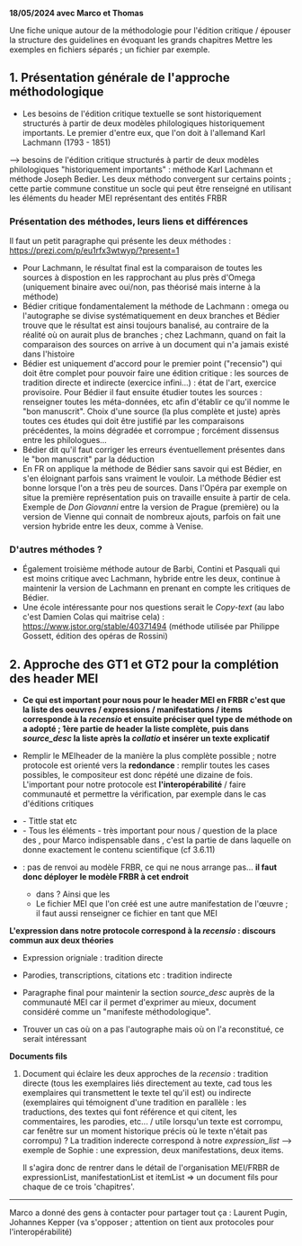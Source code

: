 **18/05/2024 avec Marco et Thomas**

Une fiche unique autour de la méthodologie pour l'édition critique / épouser la structure des guidelines en évoquant les grands chapitres
Mettre les exemples en fichiers séparés ; un fichier par exemple. 

## 1. Présentation générale de l'approche méthodologique

- Les besoins de l'édition critique textuelle se sont historiquement structurés à partir de deux modèles philologiques historiquement importants. Le premier d'entre eux, que l'on doit à l'allemand Karl Lachmann (1793 - 1851)
   
--> besoins de l'édition critique structurés à partir de deux modèles philologiques "historiquement importants" : méthode Karl Lachmann et méthode Joseph Bedier. Les deux méthodo convergent sur certains points ; cette partie commune constitue un socle qui peut être renseigné en utilisant les éléments du header MEI représentant des entités FRBR

### Présentation des méthodes, leurs liens et différences

Il faut un petit paragraphe qui présente les deux méthodes : https://prezi.com/p/eu1rfx3wtwyp/?present=1
- Pour Lachmann, le résultat final est la comparaison de toutes les sources à dispostion en les rapprochant au plus près d'Omega (uniquement binaire avec oui/non, pas théorisé mais interne à la méthode)
- Bédier critique fondamentalement la méthode de Lachmann : omega ou l'autographe se divise systématiquement en deux branches et Bédier trouve que le résultat est ainsi toujours banalisé, au contraire de la réalité où on aurait plus de branches ; chez Lachmann, quand on fait la comparaison des sources on arrive à un document qui n'a jamais existé dans l'histoire
- Bédier est uniquement d'accord pour le premier point ("recensio") qui doit être complet pour pouvoir faire une édition critique : les sources de tradition directe et indirecte (exercice infini...) : état de l'art, exercice provisoire. Pour Bédier il faut ensuite étudier toutes les sources : renseigner toutes les méta-données, etc afin d'établir ce qu'il nomme le "bon manuscrit". Choix d'une source (la plus complète et juste) après toutes ces études qui doit être justifié par les comparaisons précédentes, la moins dégradée et corrompue ; forcément dissensus entre les philologues...
- Bédier dit qu'il faut corriger les erreurs éventuellement présentes dans le "bon manuscrit" par la déduction
- En FR on applique la méthode de Bédier sans savoir qui est Bédier, en s'en éloignant parfois sans vraiment le vouloir. La méthode Bédier est bonne lorsque l'on a très peu de sources. Dans l'Opéra par exemple on situe la première représentation puis on travaille ensuite à partir de cela. Exemple de _Don Giovanni_ entre la version de Prague (première) ou la version de Vienne qui connait de nombreux ajouts, parfois on fait une version hybride entre les deux, comme à Venise.

### D'autres méthodes ?
  
- Également troisième méthode autour de Barbi, Contini et Pasquali qui est moins critique avec Lachmann, hybride entre les deux, continue à maintenir la version de Lachmann en prenant en compte les critiques de Bédier.
- Une école intéressante pour nos questions serait le _Copy-text_ (au labo c'est Damien Colas qui maitrise cela) : https://www.jstor.org/stable/40371494 (méthode utilisée par Philippe Gossett, édition des opéras de Rossini)

## 2. Approche des GT1 et GT2 pour la complétion des header MEI

- **Ce qui est important pour nous pour le header MEI en FRBR c'est que la liste des oeuvres / expressions / manifestations / items corresponde à la _recensio_ et ensuite préciser quel type de méthode on a adopté ; 1ère partie de header la liste complète, puis dans _source_desc_ la liste après la _collatio_ et insérer un texte explicatif**

- Remplir le MEIheader de la manière la plus complète possible ; notre protocole est orienté vers la **redondance** : remplir toutes les cases possibles, le compositeur est donc répété une dizaine de fois. L'important pour notre protocole est **l'interopérabilité** / faire communauté et permettre la vérification, par exemple dans le cas d'éditions critiques

- <meiHead>
   - Tittle stat etc
- <fileDesc>
   - Tous les éléments
   - <sourceDesc> très important pour nous / question de la place des <statement>, pour Marco indispensable dans <sourceDesc>, c'est la partie   
      de <fileDesc> dans laquelle on donne exactement le contenu scientifique (cf 3.6.11)
- <workList> : pas de renvoi au modèle FRBR, ce qui ne nous arrange pas... **il faut donc déployer le modèle FRBR à cet endroit**
   - <manifestationList> dans <workList> ? Ainsi que les <item> 
   - Le fichier MEI que l'on créé est une autre manifestation de l'œuvre ; il faut aussi renseigner ce fichier en tant que MEI

**L'expression dans notre protocole correspond à la _recensio_ : discours commun aux deux théories**
- Expression origniale : tradition directe
- Parodies, transcriptions, citations etc : tradition indirecte


- Paragraphe final pour maintenir la section _source_desc_ auprès de la communauté MEI car il permet d'exprimer au mieux, document considéré comme un "manifeste méthodologique".

- Trouver un cas où on a pas l'autographe mais où on l'a reconstitué, ce serait intéressant

**Documents fils**

1. Document qui éclaire les deux approches de la _recensio_ : tradition directe (tous les exemplaires liés directement au texte, cad tous les exemplaires qui transmettent le texte tel qu'il est) ou indirecte (exemplaires qui témoignent d'une tradition en parallèle : les traductions, des textes qui font référence et qui citent, les commentaires, les parodies, etc... / utile lorsqu'un texte est corrompu, car fenêtre sur un moment historique précis où le texte n'était pas corrompu) ? La tradition inderecte correspond à notre _expression_list_
--> exemple de Sophie : une expression, deux manifestations, deux items.

   Il s'agira donc de rentrer dans le détail de l'organisation MEI/FRBR de expressionList, manifestationList et itemList => un document fils pour chaque de ce trois 'chapitres'.

 - - -

 Marco a donné des gens à contacter pour partager tout ça : Laurent Pugin, Johannes Kepper (va s'opposer ; attention on tient aux protocoles pour l'interopérabilité) 
